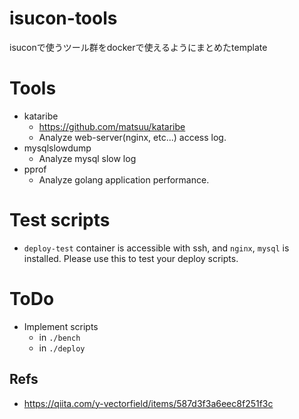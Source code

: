 # isucon-tools
isuconで使うツール群をdockerで使えるようにまとめたtemplate


# Tools
- kataribe
    - https://github.com/matsuu/kataribe
    - Analyze web-server(nginx, etc...) access log.
- mysqlslowdump
    - Analyze mysql slow log
- pprof
    - Analyze golang application performance.


# Test scripts
- `deploy-test` container is accessible with ssh, and `nginx`, `mysql` is installed. Please use this to test your deploy scripts.

# ToDo
- Implement scripts
    - in `./bench`
    - in `./deploy`


## Refs
- https://qiita.com/y-vectorfield/items/587d3f3a6eec8f251f3c